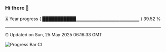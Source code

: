 ### Hi there 👋

⏳ Year progress { ███████████▁▁▁▁▁▁▁▁▁▁▁▁▁▁▁▁▁▁▁ } 39.52 %

---

⏰ Updated on Sun, 25 May 2025 06:16:33 GMT

![Progress Bar CI](https://github.com/code-lakshay/GitHub-Actions-Demo/workflows/Progress%20Bar%20CI/badge.svg)
